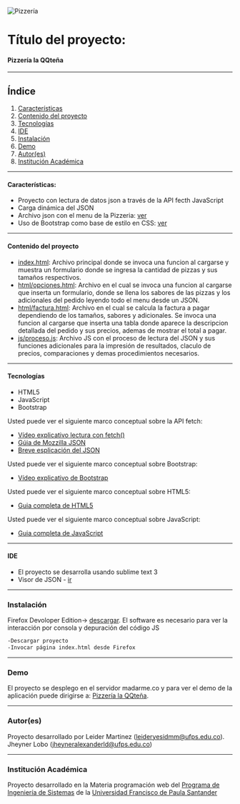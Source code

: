 ![Pizzería](.images/blue-covid-banner.jpg)
# Título del proyecto:

#### Pizzería la QQteña 
***
## Índice
1. [Características](#características)
2. [Contenido del proyecto](#contenido-del-proyecto)
3. [Tecnologías](#tecnologías)
4. [IDE](#ide)
5. [Instalación](#instalación)
6. [Demo](#demo)
7. [Autor(es)](#autores)
8. [Institución Académica](#institución-académica)
***

#### Características:

  - Proyecto con lectura de datos json a través de la API fecth JavaScript
  - Carga dinámica del JSON 
  - Archivo json con el menu de la Pizzeria: [ver](https://raw.githubusercontent.com/madarme/persistencia/main/pizza.json)
  - Uso de Bootstrap como base de estilo en CSS: [ver](https://getbootstrap.com/)
***
  #### Contenido del proyecto
  - [index.html](https://gitlab.com/leiderMartinez/pizzeria-la-qqtena/-/blob/master/index.html): Archivo principal donde se invoca una funcion al cargarse y muestra un formulario donde se ingresa la cantidad de pizzas y sus tamaños respectivos.
  - [html/opciones.html](https://gitlab.com/leiderMartinez/pizzeria-la-qqtena/-/blob/master/html/opciones.html): Archivo en el cual se invoca una funcion al cargarse que inserta un formulario, donde se llena los sabores de las pizzas y los adicionales del pedido leyendo todo el menu desde un JSON.
  - [html/factura.html](https://gitlab.com/leiderMartinez/pizzeria-la-qqtena/-/blob/master/html/factura.html): Archivo en el cual se calcula la factura a pagar dependiendo de los tamaños, sabores y adicionales. Se invoca una funcion al cargarse que inserta una tabla donde aparece la descripcion detallada del pedido y sus precios, ademas de mostrar el total a pagar.
  - [js/proceso.js](https://gitlab.com/leiderMartinez/pizzeria-la-qqtena/-/blob/master/js/pizzeria.js): Archivo JS con el proceso de lectura del JSON y sus funciones adicionales para la impresión de resultados, claculo de precios, comparaciones y demas procedimientos necesarios.

***
#### Tecnologías

  - HTML5
  - JavaScript
  - Bootstrap

Usted puede ver el siguiente marco conceptual sobre la API fetch:

  - [Vídeo explicativo lectura con fetch()](https://www.youtube.com/watch?v=DP7Hkr2ss_I)
  - [Gúia de Mozzilla JSON](https://developer.mozilla.org/es/docs/Learn/JavaScript/Objects/JSON)
  - [Breve esplicación del JSON](https://www.w3schools.com/whatis/whatis_json.asp)

Usted puede ver el siguiente marco conceptual sobre Bootstrap:
  - [Vídeo explicativo de Bootstrap](https://www.youtube.com/watch?v=59pex8k8Xr8)

Usted puede ver el siguiente marco conceptual sobre HTML5:
  - [Guia completa de HTML5](https://www.w3schools.com/html/default.asp)

Usted puede ver el siguiente marco conceptual sobre JavaScript:
  - [Guia completa de JavaScript](https://www.w3schools.com/js/default.asp)

  ***
#### IDE

- El proyecto se desarrolla usando sublime text 3 
- Visor de JSON - [ir](http://jsonviewer.stack.hu/)

***
### Instalación

Firefox Devoloper Edition-> [descargar](https://www.mozilla.org/es-ES/firefox/developer/).
El software es necesario para ver la interacción por consola y depuración del código JS


```sh
-Descargar proyecto
-Invocar página index.html desde Firefox 
```

***
### Demo

El proyecto se desplego en el servidor madarme.co y para ver el demo de la aplicación puede dirigirse a: [Pizzería la QQteña](http://ufps22.madarme.co/Pizzeria/index.html).

***
### Autor(es)
Proyecto desarrollado por Leider Martinez (<leideryesidmm@ufps.edu.co>).
                          Jheyner Lobo (<jheyneralexanderld@ufps.edu.co>)

***
### Institución Académica   
Proyecto desarrollado en la Materia programación web del  [Programa de Ingeniería de Sistemas] de la [Universidad Francisco de Paula Santander]


   [Programa de Ingeniería de Sistemas]:<https://ingsistemas.cloud.ufps.edu.co/>
   [Universidad Francisco de Paula Santander]:<https://ww2.ufps.edu.co/>
